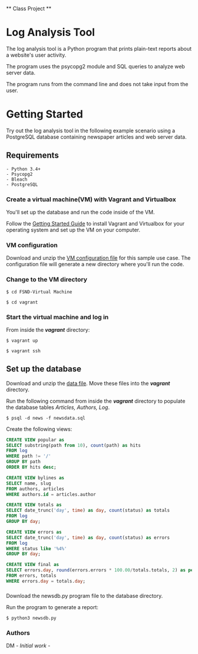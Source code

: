 ** Class Project **

# Log Analysis Tool

The log analysis tool is a Python program that prints plain-text reports about a website's user activity.

The program uses the psycopg2 module and SQL queries to analyze web server data.

The program runs from the command line and does not take input from the user.

# Getting Started

Try out the log analysis tool in the following example scenario using a PostgreSQL database containing newspaper articles and web server data.

## Requirements

```
- Python 3.4+
- Psycopg2
- Bleach
- PostgreSQL
```

### Create a virtual machine(VM) with Vagrant and Virtualbox

You'll set up the database and run the code inside of the VM.

Follow the [Getting Started Guide](https://www.vagrantup.com/intro/getting-started/) to install Vagrant and Virtualbox for your operating system and set up the VM on your computer.

### VM configuration

Download and unzip the [VM configuration file](https://s3.amazonaws.com/video.udacity-data.com/topher/2018/April/5acfbfa3_fsnd-virtual-machine/fsnd-virtual-machine.zip) for this sample use case. The configuration file will generate a new directory where you'll run the code.

### Change to the VM directory

```
$ cd FSND-Virtual Machine

$ cd vagrant
```

### Start the virtual machine and log in

From inside the ***vagrant*** directory:

```
$ vagrant up

$ vagrant ssh
```

## Set up the database

Download and unzip the [data file](https://d17h27t6h515a5.cloudfront.net/topher/2016/August/57b5f748_newsdata/newsdata.zip). Move these files into the ***vagrant*** directory.

Run the following command from inside the ***vagrant*** directory to populate the database tables _Articles, Authors, Log_.

```
$ psql -d news -f newsdata.sql
```

Create the following views:

```sql
CREATE VIEW popular as
SELECT substring(path from 10), count(path) as hits
FROM log
WHERE path != '/'
GROUP BY path
ORDER BY hits desc;
```
```sql
CREATE VIEW bylines as
SELECT name, slug
FROM authors, articles
WHERE authors.id = articles.author
```
```sql
CREATE VIEW totals as
SELECT date_trunc('day', time) as day, count(status) as totals
FROM log
GROUP BY day;
```
```sql
CREATE VIEW errors as
SELECT date_trunc('day', time) as day, count(status) as errors
FROM log
WHERE status like '%4%'
GROUP BY day;
```
```sql
CREATE VIEW final as
SELECT errors.day, round(errors.errors * 100.00/totals.totals, 2) as percent
FROM errors, totals
WHERE errors.day = totals.day;
```

###

Download the newsdb.py program file to the database directory.

Run the program to generate a report:

```
$ python3 newsdb.py
```

### Authors

DM - *Initial work* -
